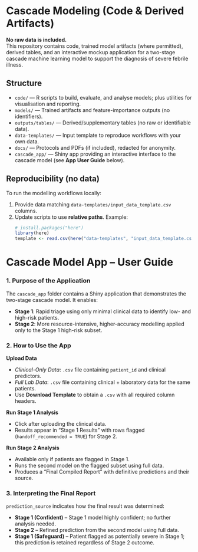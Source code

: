 # Cascade Modeling (Code & Derived Artifacts)

**No raw data is included.**  
This repository contains code, trained model artifacts (where permitted), derived tables, and an interactive mockup application for a two-stage cascade machine learning model to support the diagnosis of severe febrile illness.

## Structure
- `code/` — R scripts to build, evaluate, and analyse models; plus utilities for visualisation and reporting.
- `models/` — Trained artifacts and feature-importance outputs (no identifiers).
- `outputs/tables/` — Derived/supplementary tables (no raw or identifiable data).
- `data-templates/` — Input template to reproduce workflows with your own data.
- `docs/` — Protocols and PDFs (if included), redacted for anonymity.
- `cascade_app/` — Shiny app providing an interactive interface to the cascade model (see **App User Guide** below).

## Reproducibility (no data)
To run the modelling workflows locally:
1. Provide data matching `data-templates/input_data_template.csv` columns.
2. Update scripts to use **relative paths**. Example:
   ```r
   # install.packages("here")
   library(here)
   template <- read.csv(here("data-templates", "input_data_template.csv"))

# Cascade Model App – User Guide

### 1. Purpose of the Application
The `cascade_app` folder contains a Shiny application that demonstrates the two-stage cascade model. It enables:
- **Stage 1**: Rapid triage using only minimal clinical data to identify low- and high-risk patients.
- **Stage 2**: More resource-intensive, higher-accuracy modelling applied only to the Stage 1 high-risk subset.

### 2. How to Use the App
**Upload Data**  
- *Clinical-Only Data*: `.csv` file containing `patient_id` and clinical predictors.  
- *Full Lab Data*: `.csv` file containing clinical + laboratory data for the same patients.  
- Use **Download Template** to obtain a `.csv` with all required column headers.

**Run Stage 1 Analysis**  
- Click after uploading the clinical data.  
- Results appear in “Stage 1 Results” with rows flagged (`handoff_recommended = TRUE`) for Stage 2.

**Run Stage 2 Analysis**  
- Available only if patients are flagged in Stage 1.  
- Runs the second model on the flagged subset using full data.  
- Produces a “Final Compiled Report” with definitive predictions and their source.

### 3. Interpreting the Final Report
`prediction_source` indicates how the final result was determined:
- **Stage 1 (Confident)** – Stage 1 model highly confident; no further analysis needed.  
- **Stage 2** – Refined prediction from the second model using full data.  
- **Stage 1 (Safeguard)** – Patient flagged as potentially severe in Stage 1; this prediction is retained regardless of Stage 2 outcome.

